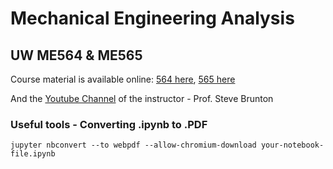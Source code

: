# Mechanical Engineering Analysis 

## UW ME564 & ME565

Course material is available online: [564 here](http://faculty.washington.edu/sbrunton/me564/), [565 here](https://faculty.washington.edu/sbrunton/me565/)

And the [Youtube Channel](https://www.youtube.com/@Eigensteve) of the instructor - Prof. Steve Brunton 

### Useful tools - Converting .ipynb to .PDF

`jupyter nbconvert --to webpdf --allow-chromium-download your-notebook-file.ipynb`
